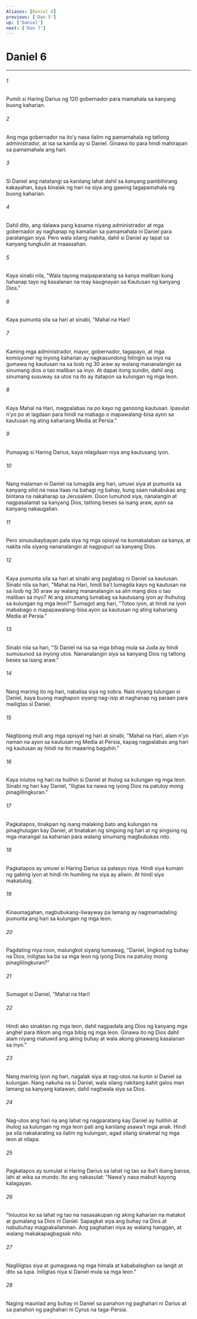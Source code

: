 ```yaml
---
Aliases: [Daniel 6]
previous: ['Dan 5']
up: ['Daniel']
next: ['Dan 7']
---
```

# Daniel 6

***


###### 1 


Pumili si Haring Darius ng 120 gobernador para mamahala sa kanyang buong kaharian. 


###### 2 


Ang mga gobernador na itoʼy nasa ilalim ng pamamahala ng tatlong administrador, at isa sa kanila ay si Daniel. Ginawa ito para hindi mahirapan sa pamamahala ang hari. 


###### 3 


Si Daniel ang natatangi sa kanilang lahat dahil sa kanyang pambihirang kakayahan, kaya binalak ng hari na siya ang gawing tagapamahala ng buong kaharian. 


###### 4 


Dahil dito, ang dalawa pang kasama niyang administrador at mga gobernador ay naghanap ng kamalian sa pamamahala ni Daniel para paratangan siya. Pero wala silang makita, dahil si Daniel ay tapat sa kanyang tungkulin at maaasahan. 


###### 5 


Kaya sinabi nila, "Wala tayong maipaparatang sa kanya maliban kung hahanap tayo ng kasalanan na may kaugnayan sa Kautusan ng kanyang Dios." 


###### 6 


Kaya pumunta sila sa hari at sinabi, "Mahal na Hari! 


###### 7 


Kaming mga administrador, mayor, gobernador, tagapayo, at mga komisyoner ng inyong kaharian ay nagkasundong hilingin sa inyo na gumawa ng kautusan na sa loob ng 30 araw ay walang mananalangin sa sinumang dios o tao maliban sa inyo. At dapat itong sundin, dahil ang sinumang susuway sa utos na ito ay itatapon sa kulungan ng mga leon. 


###### 8 


Kaya Mahal na Hari, magpalabas na po kayo ng ganoong kautusan. Ipasulat nʼyo po at lagdaan para hindi na mabago o mapawalang-bisa ayon sa kautusan ng ating kahariang Media at Persia." 


###### 9 


Pumayag si Haring Darius, kaya nilagdaan niya ang kautusang iyon. 


###### 10 


Nang malaman ni Daniel na lumagda ang hari, umuwi siya at pumunta sa kanyang silid na nasa itaas na bahagi ng bahay, kung saan nakabukas ang bintana na nakaharap sa Jerusalem. Doon lumuhod siya, nanalangin at nagpasalamat sa kanyang Dios, tatlong beses sa isang araw, ayon sa kanyang nakaugalian. 


###### 11 


Pero sinusubaybayan pala siya ng mga opisyal na kumakalaban sa kanya, at nakita nila siyang nananalangin at nagpupuri sa kanyang Dios. 


###### 12 


Kaya pumunta sila sa hari at sinabi ang paglabag ni Daniel sa kautusan. Sinabi nila sa hari, "Mahal na Hari, hindi baʼt lumagda kayo ng kautusan na sa loob ng 30 araw ay walang mananalangin sa alin mang dios o tao maliban sa inyo? At ang sinumang lumabag sa kautusang iyon ay ihuhulog sa kulungan ng mga leon?" Sumagot ang hari, "Totoo iyon, at hindi na iyon mababago o mapapawalang-bisa ayon sa kautusan ng ating kahariang Media at Persia." 


###### 13 


Sinabi nila sa hari, "Si Daniel na isa sa mga bihag mula sa Juda ay hindi sumusunod sa inyong utos. Nananalangin siya sa kanyang Dios ng tatlong beses sa isang araw." 


###### 14 


Nang marinig ito ng hari, nabalisa siya ng sobra. Nais niyang tulungan si Daniel, kaya buong maghapon siyang nag-isip at naghanap ng paraan para mailigtas si Daniel. 


###### 15 


Nagtipong muli ang mga opisyal ng hari at sinabi, "Mahal na Hari, alam nʼyo naman na ayon sa kautusan ng Media at Persia, kapag nagpalabas ang hari ng kautusan ay hindi na ito maaaring baguhin." 


###### 16 


Kaya iniutos ng hari na hulihin si Daniel at ihulog sa kulungan ng mga leon. Sinabi ng hari kay Daniel, "Iligtas ka nawa ng iyong Dios na patuloy mong pinaglilingkuran." 


###### 17 


Pagkatapos, tinakpan ng isang malaking bato ang kulungan na pinaghulugan kay Daniel, at tinatakan ng singsing ng hari at ng singsing ng mga marangal sa kaharian para walang sinumang magbubukas nito. 


###### 18 


Pagkatapos ay umuwi si Haring Darius sa palasyo niya. Hindi siya kumain ng gabing iyon at hindi rin humiling na siya ay aliwin. At hindi siya makatulog. 


###### 19 


Kinaumagahan, nagbubukang-liwayway pa lamang ay nagmamadaling pumunta ang hari sa kulungan ng mga leon. 


###### 20 


Pagdating niya roon, malungkot siyang tumawag, "Daniel, lingkod ng buhay na Dios, iniligtas ka ba sa mga leon ng iyong Dios na patuloy mong pinaglilingkuran?" 


###### 21 


Sumagot si Daniel, "Mahal na Hari! 


###### 22 


Hindi ako sinaktan ng mga leon, dahil nagpadala ang Dios ng kanyang mga anghel para itikom ang mga bibig ng mga leon. Ginawa ito ng Dios dahil alam niyang matuwid ang aking buhay at wala akong ginawang kasalanan sa inyo." 


###### 23 


Nang marinig iyon ng hari, nagalak siya at nag-utos na kunin si Daniel sa kulungan. Nang nakuha na si Daniel, wala silang nakitang kahit galos man lamang sa kanyang katawan, dahil nagtiwala siya sa Dios. 


###### 24 


Nag-utos ang hari na ang lahat ng nagparatang kay Daniel ay hulihin at ihulog sa kulungan ng mga leon pati ang kanilang asawaʼt mga anak. Hindi pa sila nakakarating sa ilalim ng kulungan, agad silang sinakmal ng mga leon at nilapa. 


###### 25 


Pagkatapos ay sumulat si Haring Darius sa lahat ng tao sa ibaʼt ibang bansa, lahi at wika sa mundo. Ito ang nakasulat: "Nawaʼy nasa mabuti kayong kalagayan. 


###### 26 


"Iniuutos ko sa lahat ng tao na nasasakupan ng aking kaharian na matakot at gumalang sa Dios ni Daniel. Sapagkat siya ang buhay na Dios at nabubuhay magpakailanman. Ang paghahari niya ay walang hanggan, at walang makakapagbagsak nito. 


###### 27 


Nagliligtas siya at gumagawa ng mga himala at kababalaghan sa langit at dito sa lupa. Iniligtas niya si Daniel mula sa mga leon." 


###### 28 


Naging maunlad ang buhay ni Daniel sa panahon ng paghahari ni Darius at sa panahon ng paghahari ni Cyrus na taga-Persia.
